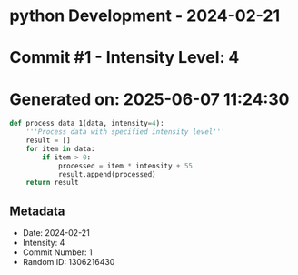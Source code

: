 ﻿# python Development - 2024-02-21
# Commit #1 - Intensity Level: 4
# Generated on: 2025-06-07 11:24:30
```python
def process_data_1(data, intensity=4):
    '''Process data with specified intensity level'''
    result = []
    for item in data:
        if item > 0:
            processed = item * intensity + 55
            result.append(processed)
    return result
```
## Metadata
- Date: 2024-02-21
- Intensity: 4
- Commit Number: 1
- Random ID: 1306216430
